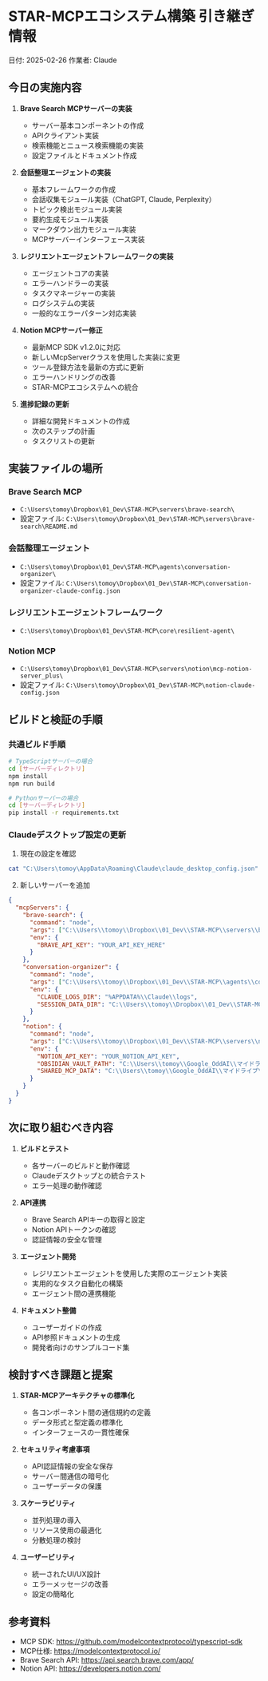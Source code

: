 # STAR-MCPエコシステム構築 引き継ぎ情報

日付: 2025-02-26
作業者: Claude

## 今日の実施内容

1. **Brave Search MCPサーバーの実装**
   - サーバー基本コンポーネントの作成
   - APIクライアント実装
   - 検索機能とニュース検索機能の実装
   - 設定ファイルとドキュメント作成

2. **会話整理エージェントの実装**
   - 基本フレームワークの作成
   - 会話収集モジュール実装（ChatGPT, Claude, Perplexity）
   - トピック検出モジュール実装
   - 要約生成モジュール実装
   - マークダウン出力モジュール実装
   - MCPサーバーインターフェース実装

3. **レジリエントエージェントフレームワークの実装**
   - エージェントコアの実装
   - エラーハンドラーの実装
   - タスクマネージャーの実装
   - ログシステムの実装
   - 一般的なエラーパターン対応実装

4. **Notion MCPサーバー修正**
   - 最新MCP SDK v1.2.0に対応
   - 新しいMcpServerクラスを使用した実装に変更
   - ツール登録方法を最新の方式に更新
   - エラーハンドリングの改善
   - STAR-MCPエコシステムへの統合

5. **進捗記録の更新**
   - 詳細な開発ドキュメントの作成
   - 次のステップの計画
   - タスクリストの更新

## 実装ファイルの場所

### Brave Search MCP
- `C:\Users\tomoy\Dropbox\01_Dev\STAR-MCP\servers\brave-search\`
- 設定ファイル: `C:\Users\tomoy\Dropbox\01_Dev\STAR-MCP\servers\brave-search\README.md`

### 会話整理エージェント
- `C:\Users\tomoy\Dropbox\01_Dev\STAR-MCP\agents\conversation-organizer\`
- 設定ファイル: `C:\Users\tomoy\Dropbox\01_Dev\STAR-MCP\conversation-organizer-claude-config.json`

### レジリエントエージェントフレームワーク
- `C:\Users\tomoy\Dropbox\01_Dev\STAR-MCP\core\resilient-agent\`

### Notion MCP
- `C:\Users\tomoy\Dropbox\01_Dev\STAR-MCP\servers\notion\mcp-notion-server_plus\`
- 設定ファイル: `C:\Users\tomoy\Dropbox\01_Dev\STAR-MCP\notion-claude-config.json`

## ビルドと検証の手順

### 共通ビルド手順

```bash
# TypeScriptサーバーの場合
cd [サーバーディレクトリ]
npm install
npm run build

# Pythonサーバーの場合
cd [サーバーディレクトリ]
pip install -r requirements.txt
```

### Claudeデスクトップ設定の更新

1. 現在の設定を確認
```bash
cat "C:\Users\tomoy\AppData\Roaming\Claude\claude_desktop_config.json"
```

2. 新しいサーバーを追加
```json
{
  "mcpServers": {
    "brave-search": {
      "command": "node",
      "args": ["C:\\Users\\tomoy\\Dropbox\\01_Dev\\STAR-MCP\\servers\\brave-search\\build\\index.js"],
      "env": {
        "BRAVE_API_KEY": "YOUR_API_KEY_HERE"
      }
    },
    "conversation-organizer": {
      "command": "node",
      "args": ["C:\\Users\\tomoy\\Dropbox\\01_Dev\\STAR-MCP\\agents\\conversation-organizer\\build\\index.js"],
      "env": {
        "CLAUDE_LOGS_DIR": "%APPDATA%\\Claude\\logs",
        "SESSION_DATA_DIR": "C:\\Users\\tomoy\\Dropbox\\01_Dev\\STAR-MCP\\agents\\conversation-organizer\\.sessions"
      }
    },
    "notion": {
      "command": "node",
      "args": ["C:\\Users\\tomoy\\Dropbox\\01_Dev\\STAR-MCP\\servers\\notion\\mcp-notion-server_plus\\build\\index.js"],
      "env": {
        "NOTION_API_KEY": "YOUR_NOTION_API_KEY",
        "OBSIDIAN_VAULT_PATH": "C:\\Users\\tomoy\\Google_OddAI\\マイドライブ\\02_生活\\Obsidian_Vault\\Dev_docs",
        "SHARED_MCP_DATA": "C:\\Users\\tomoy\\Google_OddAI\\マイドライブ\\star-mcp"
      }
    }
  }
}
```

## 次に取り組むべき内容

1. **ビルドとテスト**
   - 各サーバーのビルドと動作確認
   - Claudeデスクトップとの統合テスト
   - エラー処理の動作確認

2. **API連携**
   - Brave Search APIキーの取得と設定
   - Notion APIトークンの確認
   - 認証情報の安全な管理

3. **エージェント開発**
   - レジリエントエージェントを使用した実際のエージェント実装
   - 実用的なタスク自動化の構築
   - エージェント間の連携機能

4. **ドキュメント整備**
   - ユーザーガイドの作成
   - API参照ドキュメントの生成
   - 開発者向けのサンプルコード集

## 検討すべき課題と提案

1. **STAR-MCPアーキテクチャの標準化**
   - 各コンポーネント間の通信規約の定義
   - データ形式と型定義の標準化
   - インターフェースの一貫性確保

2. **セキュリティ考慮事項**
   - API認証情報の安全な保存
   - サーバー間通信の暗号化
   - ユーザーデータの保護

3. **スケーラビリティ**
   - 並列処理の導入
   - リソース使用の最適化
   - 分散処理の検討

4. **ユーザービリティ**
   - 統一されたUI/UX設計
   - エラーメッセージの改善
   - 設定の簡略化

## 参考資料

- MCP SDK: https://github.com/modelcontextprotocol/typescript-sdk
- MCP仕様: https://modelcontextprotocol.io/
- Brave Search API: https://api.search.brave.com/app/
- Notion API: https://developers.notion.com/
